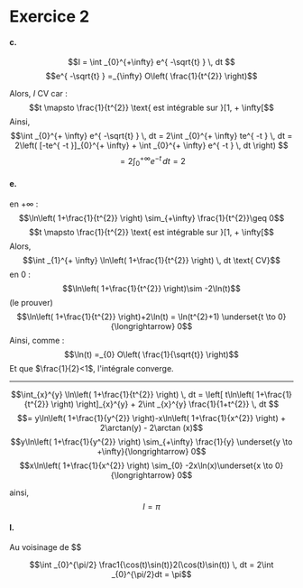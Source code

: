 # Exercice 2
#### c.
$$I = \int _{0}^{+\infty} e^{ -\sqrt{t} } \, dt $$
$$e^{ -\sqrt{t} } =_{\infty} O\left( \frac{1}{t^{2}} \right)$$

Alors, $I$ CV
car :
$$t \mapsto \frac{1}{t^{2}} \text{ est intégrable sur }[1, + \infty[$$
Ainsi, 
$$\int _{0}^{+ \infty} e^{ -\sqrt{t} } \, dt = 2\int _{0}^{+ \infty} te^{ -t } \, dt = 2\left( [-te^{ -t }]_{0}^{+ \infty} + \int _{0}^{+ \infty} e^{ -t } \, dt \right) $$
$$= 2 \int _{0}^{+ \infty} e^{ -t } \, dt = 2 $$

#### e.
en $+\infty$ : 
$$\ln\left( 1+\frac{1}{t^{2}} \right) \sim_{+\infty} \frac{1}{t^{2}}\geq 0$$
$$t \mapsto \frac{1}{t^{2}} \text{ est intégrable sur }[1, + \infty[$$
Alors, 
$$\int _{1}^{+ \infty} \ln\left( 1+\frac{1}{t^{2}} \right) \, dt \text{ CV}$$
en $0$ : 
$$\ln\left( 1+\frac{1}{t^{2}} \right)\sim -2\ln(t)$$
(le prouver)  
$$\ln\left( 1+\frac{1}{t^{2}} \right)+2\ln(t) = \ln(t^{2}+1) \underset{t \to 0}{\longrightarrow} 0$$
Ainsi, comme : 
$$\ln(t) =_{0} O\left( \frac{1}{\sqrt{t}} \right)$$
Et que $\frac{1}{2}<1$, l'intégrale converge.
___
$$\int_{x}^{y} \ln\left( 1+\frac{1}{t^{2}} \right) \, dt = \left[ t\ln\left( 1+\frac{1}{t^{2}} \right) \right]_{x}^{y} + 2\int _{x}^{y}  \frac{1}{1+t^{2}} \, dt $$
$$= y\ln\left( 1+\frac{1}{y^{2}} \right)-x\ln\left( 1+\frac{1}{x^{2}} \right) + 2\arctan(y) - 2\arctan (x)$$
$$y\ln\left( 1+\frac{1}{y^{2}} \right) \sim_{+\infty} \frac{1}{y} \underset{y \to +\infty}{\longrightarrow} 0$$
$$x\ln\left( 1+\frac{1}{x^{2}} \right) \sim_{0} -2x\ln(x)\underset{x \to 0}{\longrightarrow} 0$$

ainsi, 
$$I = \pi$$

#### l.
Au voisinage de $$

$$\int _{0}^{\pi/2} \frac1{\cos(t)\sin(t)}2(\cos(t)\sin(t)) \, dt = 2\int _{0}^{\pi/2}dt = \pi$$

